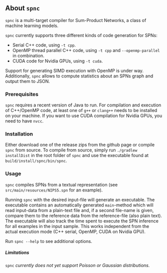 ## About `spnc` ##

`spnc` is a multi-target compiler for Sum-Product Networks, 
a class of machine learning models.

`spnc` currently supports three different kinds of code generation for SPNs:
* Serial C++ code, using `-t cpp`.
* OpenMP thread parallel C++ code, using `-t cpp` and `--openmp-parallel` 
in combination.
* CUDA code for Nvidia GPUs, using `-t cuda`.

Support for generating SIMD execution with OpenMP is under way. 
Additionally, `spnc` allows to compute
statistics about an SPNs graph and output them to JSON.

### Prerequisites ### 

`spnc` requires a recent version of Java to run. For compilation and execution 
of C++/OpenMP code, at least one of `g++` or `clang++` needs to be installed on 
your machine. If you want to use CUDA compilation for Nvidia GPUs, you need to 
have `nvcc`.

### Installation ###

Either download one of the release zips from the github page or 
compile `spnc` from source. To compile from source, simply run 
`./gradlew installDist` in the root folder of `spnc` and use the executable 
found at `build/install/spnc/bin/spnc`.

### Usage ###

`spnc` compiles SPNs from a textual representation 
(see `src/main/resources/NIPS5.spn` for an example). 

Running `spnc` with the desired input-file will generate an executable. 
The executable contains an automatically generated `main`-method which will 
read input-data from a plain-text file and, if a second file-name is given,
compare them to the reference data from the reference-file (also plain text).
The executable will also track the time spent to execute the SPN inference 
for all examples in the input sample. This works independent from the actual 
execution mode (C++ serial, OpenMP, CUDA on Nvidia GPU).

Run `spnc --help` to see additional options.

##### Limitations #####
`spnc` *currently does not yet support Poisson or Gaussian distributions.*